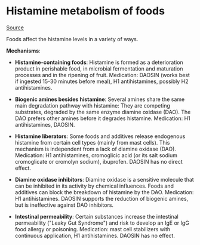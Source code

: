 # Histamine metabolism of foods

[Source](https://www.histaminintoleranz.ch/downloads/SIGHI-Leaflet_HistamineEliminationDiet.pdf)

Foods affect the histamine levels in a variety of ways.

**Mechanisms**:

* **Histamine-containing foods**: Histamine is formed as a deterioration product
  in perishable food, in microbial fermentation and maturation processes and in
  the ripening of fruit. Medication: DAOSIN (works best if ingested
  15-30 minutes before meal), H1 antihistamines, possibly H2 antihistamines.

* **Biogenic amines besides histamine**: Several amines share the same main
  degradation pathway with histamine: They are competing substrates, degraded by
  the same enzyme diamine oxidase (DAO). The DAO prefers other amines before it
  degrades histamine. Medication: H1 antihistamines, DAOSIN.

* **Histamine liberators**: Some foods and additives release endogenous
  histamine from certain cell types (mainly from mast cells). This mechanism is
  independent from a lack of diamine oxidase (DAO). Medication: H1
  antihistamines, cromoglicic acid (or its salt sodium cromoglicate or cromolyn
  sodium), ibuprofen. DAOSIN has no direct effect.

* **Diamine oxidase inhibitors**: Diamine oxidase is a sensitive molecule that
  can be inhibited in its activity by chemical influences. Foods and additives
  can block the breakdown of histamine by the DAO. Medication: H1
  antihistamines. DAOSIN supports the reduction of biogenic amines, but is
  ineffective against DAO inhibitors.

* **Intestinal permeability**: Certain substances increase the intestinal
  permeability ("Leaky Gut Syndrome") and risk to develop an IgE or IgG food
  allergy or poisoning. Medication: mast cell stabilizers with continuous
  application, H1 antihistamines. DAOSIN has no effect.
